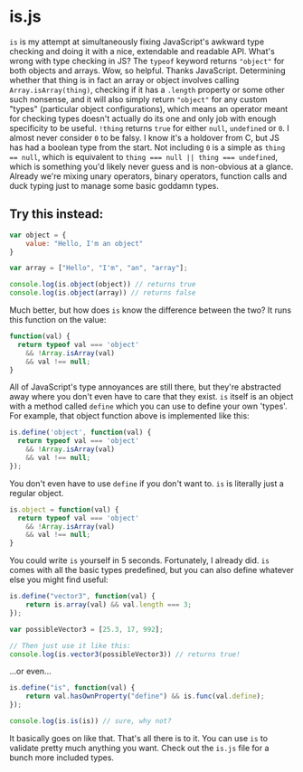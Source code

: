 # is.js

`is` is my attempt at simultaneously fixing JavaScript's awkward type checking and doing it with a nice, extendable and readable API. What's wrong with type checking in JS? The `typeof` keyword returns `"object"` for both objects and arrays. Wow, so helpful. Thanks JavaScript. Determining whether that thing is in fact an array or object involves calling `Array.isArray(thing)`, checking if it has a `.length` property or some other such nonsense, and it will also simply return `"object"` for any custom "types" (particular object configurations), which means an operator meant for checking types doesn't actually do its one and only job with enough specificity to be useful. `!thing` returns `true` for either `null`, `undefined` or `0`. I almost never consider `0` to be falsy. I know it's a holdover from C, but JS has had a boolean type from the start. Not including `0` is a simple as `thing == null`, which is equivalent to `thing === null || thing === undefined`, which is something you'd likely never guess and is non-obvious at a glance. Already we're mixing unary operators, binary operators, function calls and duck typing just to manage some basic goddamn types.

## Try this instead:

```javascript
var object = {
	value: "Hello, I'm an object"
}

var array = ["Hello", "I'm", "an", "array"];

console.log(is.object(object)) // returns true
console.log(is.object(array)) // returns false
```

Much better, but how does `is` know the difference between the two? It runs this function on the value:

```javascript
function(val) {
  return typeof val === 'object'
    && !Array.isArray(val)
    && val !== null;
}
```

All of JavaScript's type annoyances are still there, but they're abstracted away where you don't even have to care that they exist. `is` itself is an object with a method called `define` which you can use to define your own 'types'. For example, that object function above is implemented like this:

```javascript
is.define('object', function(val) {
  return typeof val === 'object'
    && !Array.isArray(val)
    && val !== null;
});
```

You don't even have to use `define` if you don't want to. `is` is literally just a regular object.

```javascript
is.object = function(val) {
  return typeof val === 'object'
    && !Array.isArray(val)
    && val !== null;
}
```

You could write `is` yourself in 5 seconds. Fortunately, I already did. `is` comes with all the basic types predefined, but you can also define whatever else you might find useful:

```javascript
is.define("vector3", function(val) {
	return is.array(val) && val.length === 3;
});

var possibleVector3 = [25.3, 17, 992];

// Then just use it like this:
console.log(is.vector3(possibleVector3)) // returns true!
```

...or even...

```javascript
is.define("is", function(val) {
	return val.hasOwnProperty("define") && is.func(val.define);
});

console.log(is.is(is)) // sure, why not?
```

It basically goes on like that. That's all there is to it. You can use `is` to validate pretty much anything you want. Check out the `is.js` file for a bunch more included types.